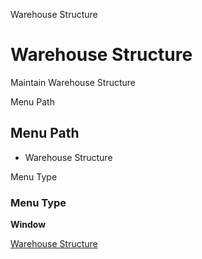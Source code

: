 
Warehouse Structure
# Warehouse Structure


Maintain Warehouse Structure

Menu Path
## Menu Path



- Warehouse Structure

Menu Type
### Menu Type

**Window**


[Warehouse Structure](../../window-warehouse-structure.md)